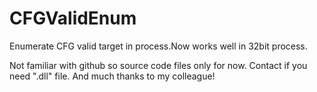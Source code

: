 # CFGValidEnum
Enumerate CFG valid target in process.Now works well in 32bit process.

Not familiar with github so source code files only for now.
Contact if you need ".dll" file.
And much thanks to my colleague!
